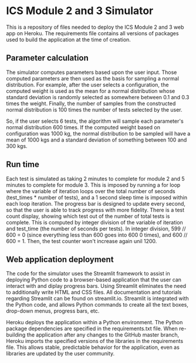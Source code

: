 # ICS Module 2 and 3 Simulator
This is a repository of files needed to deploy the ICS Module 2 and 3 web app on Heroku. The requirements file contains all versions of packages used to build the application at the time of creation.

## Parameter calculation
The simulator computes parameters based upon the user input. Those computed parameters are then used as the basis for sampling a normal distribution. For example, after the user selects a configuration, the computed weight is used as the mean for a normal distribution whose standard deviation is randomly selected as somewhere between 0.1 and 0.3 times the weight. Finally, the number of samples from the constructed normal distribution is 100 times the number of tests selected by the user. 

So, if the user selects 6 tests, the algorithm will sample each parameter's normal distribution 600 times. If the computed weight based on configuration was 1000 kg, the normal distribution to be sampled will have a mean of 1000 kgs and a standard deviation of something between 100 and 300 kgs. 

## Run time
Each test is simulated as taking 2 minutes to complete for module 2 and 5 minutes to complete for module 3. This is imposed by running a for loop where the variable of iteration loops over the total number of seconds (test_times * number of tests), and a 1 second sleep time is imposed within each loop iteration. The progress bar is designed to update every second, so that the user is able to track progress with more fidelity. There is a test count display, showing which test out of the number of total tests is complete. This is computed by integer division of the variable of iteration and test_time (the number of seconds per tests). In integer division, 599 // 600 = 0 (since everything less than 600 goes into 600 0 times), and 600 // 600 = 1. Then, the test counter won't increase again unil 1200.

## Web application deployment
The code for the simulator uses the Streamlit framework to assist in deploying Python code to a browser-based application that the user can interact with and diplay progress bars. Using Streamlit eliminates the need to additionally write HTML and CSS files. All documentation and tutorials regarding Streamlit can be found on streamlit.io. Streamlit is integrated with the Python code, and allows Python commands to create all the text boxes, drop-down menus, progress bars, etc.

Heroku deploys the application within a Python environment. The Python package dependencies are specified in the requirements.txt file. When re-building the application after any changes to the GitHub master branch, Heroku imports the specified versions of the libraries in the requirements file. This allows stable, predictable behavior for the application, even as libraries are updated by the user community.